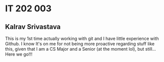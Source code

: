 # IT 202 003
## Kalrav Srivastava
This is my 1st time actually working with git and I have little experience with Github. I know It's on me for not being more proactive regarding stuff like this, given that I am a CS Major and a Senior (at the moment lol), but still... Here we go!!!
